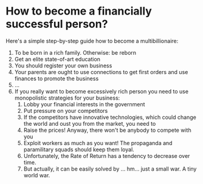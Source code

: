 # How to become a financially successful person?

Here's a simple step-by-step guide how to become a multibillionaire:

1. To be born in a rich family. Otherwise: be reborn
2. Get an elite state-of-art education
3. You should register your own business
4. Your parents are ought to use connections to get first orders and use finances to promote the business
5. …
6. If you really want to become excessively rich person you need to use monopolistic strategies for your business:
   1. Lobby your financial interests in the government
   2. Put pressure on your competitors
   3. If the competitors have innovative technologies, which could change the world and oust you from the market, you need to 
   4. Raise the prices! Anyway, there won't be anybody to compete with you
   5. Exploit workers as much as you want! The propaganda and paramilitary squads should keep them loyal.
   6. Unfortunately, the Rate of Return has a tendency to decrease over time.
   7. But actually, it can be easily solved by … hm… just a small war. A tiny world war.

